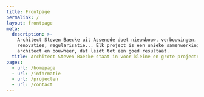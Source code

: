 ```yaml
---
title: Frontpage
permalink: /
layout: frontpage
meta:
  description: >-
    Architect Steven Baecke uit Assenede doet nieuwbouw, verbouwingen,
    renovaties, regularisatie... Elk project is een unieke samenwerking tussen
    architect en bouwheer, dat leidt tot een goed resultaat.
  title: Architect Steven Baecke staat in voor kleine en grote projecten.
pages:
  - url: /homepage
  - url: /informatie
  - url: /projecten
  - url: /contact
---
```


